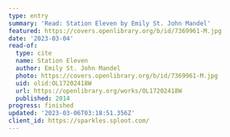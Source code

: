 ```yaml
---
type: entry
summary: 'Read: Station Eleven by Emily St. John Mandel'
featured: https://covers.openlibrary.org/b/id/7369961-M.jpg
date: '2023-03-04'
read-of:
  type: cite
  name: Station Eleven
  author: Emily St. John Mandel
  photo: https://covers.openlibrary.org/b/id/7369961-M.jpg
  uid: olid:OL17202418W
  url: https://openlibrary.org/works/OL17202418W
  published: 2014
progress: finished
updated: '2023-03-06T03:18:51.356Z'
client_id: https://sparkles.sploot.com/
---
```

